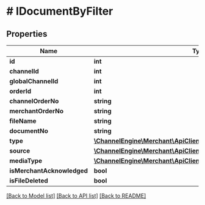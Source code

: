 # # IDocumentByFilter

## Properties

Name | Type | Description | Notes
------------ | ------------- | ------------- | -------------
**id** | **int** |  | [optional]
**channelId** | **int** |  | [optional]
**globalChannelId** | **int** |  | [optional]
**orderId** | **int** |  | [optional]
**channelOrderNo** | **string** |  | [optional]
**merchantOrderNo** | **string** |  | [optional]
**fileName** | **string** |  | [optional]
**documentNo** | **string** |  | [optional]
**type** | [**\ChannelEngine\Merchant\ApiClient\Model\OrderDocumentType**](OrderDocumentType.md) |  | [optional]
**source** | [**\ChannelEngine\Merchant\ApiClient\Model\OrderDocumentSource**](OrderDocumentSource.md) |  | [optional]
**mediaType** | [**\ChannelEngine\Merchant\ApiClient\Model\OrderDocumentMediaType**](OrderDocumentMediaType.md) |  | [optional]
**isMerchantAcknowledged** | **bool** |  | [optional]
**isFileDeleted** | **bool** |  | [optional]

[[Back to Model list]](../../README.md#models) [[Back to API list]](../../README.md#endpoints) [[Back to README]](../../README.md)
